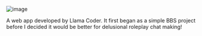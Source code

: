 ![image](https://github.com/user-attachments/assets/835e8ae7-93d2-4ec8-b28f-dd3aac2982b8)

A web app developed by Llama Coder. It first began as a simple BBS project before I decided it would be better for delusional roleplay chat making!
